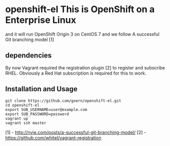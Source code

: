 # openshift-el This is OpenShift on a Enterprise Linux

and it will run OpenShift Origin 3 on CentOS 7
and we follow A successful Git branching model [1]

## dependencies

By now Vagrant required the registration plugin [2] to register and subscribe RHEL. Obviously a Red Hat subscription is required for this to work.

## Installation and Usage

```
git clone https://github.com/goern/openshift-el.git
cd openshift-el
export SUB_USERNAME=user@example.com
export SUB_PASSWORD=password
vagrant up
vagrant ssh master
```

[1] - http://nvie.com/posts/a-successful-git-branching-model/
[2] - https://github.com/whitel/vagrant-registration
